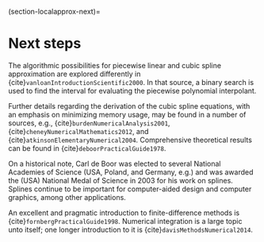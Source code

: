 (section-localapprox-next)=

# Next steps

The algorithmic possibilities for piecewise linear and cubic spline approximation are explored differently in {cite}`vanloanIntroductionScientific2000`.  In that source, a binary search is used to find the interval for evaluating the piecewise polynomial interpolant.

Further details regarding the derivation of the cubic spline equations, with an emphasis on minimizing memory usage, may be found in a number of sources, e.g., {cite}`burdenNumericalAnalysis2001`, {cite}`cheneyNumericalMathematics2012`, and {cite}`atkinsonElementaryNumerical2004`. Comprehensive theoretical results can be found in {cite}`deboorPracticalGuide1978`.

On a historical note, Carl de Boor was elected to several National Academies of Science (USA, Poland, and Germany, e.g.) and was awarded the (USA) National Medal of Science in 2003 for his work on splines.  Splines continue to be important for computer-aided design and computer graphics, among other applications.

An excellent and pragmatic introduction to finite-difference methods is {cite}`fornbergPracticalGuide1998`. Numerical integration is a large topic unto itself; one longer introduction to it is {cite}`davisMethodsNumerical2014`.

